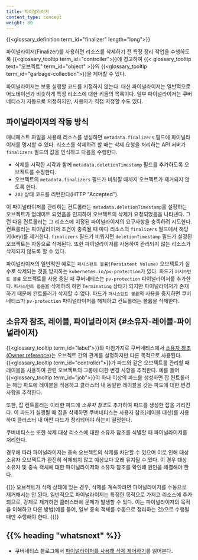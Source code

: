 ```yaml
---
title: 파이널라이저
content_type: concept
weight: 80
---
```


<!-- overview -->

{{<glossary_definition term_id="finalizer" length="long">}}

파이널라이저(Finalizer)를 사용하면 리소스를 삭제하기 전 특정 정리 작업을 수행하도록
{{<glossary_tooltip term_id="controller">}}에 경고하여
{{< glossary_tooltip text="오브젝트" term_id="object" >}}의 {{<glossary_tooltip term_id="garbage-collection">}}을 제어할 수 있다.

파이널라이저는 보통 실행할 코드를 지정하지 않는다.
대신 파이널라이저는 일반적으로 어노테이션과 비슷하게 특정 리소스에 대한 키들의 목록이다.
일부 파이널라이저는 쿠버네티스가 자동으로 지정하지만,
사용자가 직접 지정할 수도 있다.

## 파이널라이저의 작동 방식

매니페스트 파일을 사용해 리소스를 생성하면
`metadata.finalizers` 필드에 파이널라이저를 명시할 수 있다.
리소스를 삭제하려 할 때는
삭제 요청을 처리하는 API 서버가 `finalizers` 필드의 값을 인식하고 다음을 수행한다.

  * 삭제를 시작한 시각과 함께 `metadata.deletionTimestamp` 필드를 추가하도록
  오브젝트를 수정한다.
  * 오브젝트의 `metadata.finalizers` 필드가 비워질 때까지 오브젝트가 제거되지 않도록 한다.
  * `202` 상태 코드를 리턴한다(HTTP "Accepted").

이 파이널라이저를 관리하는 컨트롤러는 `metadata.deletionTimestamp`를 설정하는 오브젝트가 업데이트 되었음을 인지하여
오브젝트의 삭제가 요청되었음을 나타낸다.
그런 다음 컨트롤러는 그 리소스에 지정된 파이널라이저의 요구사항을 충족하려 시도한다.
컨트롤러는 파이널라이저 조건이 충족될 때 마다
리소스의 `finalizers` 필드에서 해당 키(key)를 제거한다.
`finalizers` 필드가 비워지면 `deletionTimestamp` 필드가 설정된 오브젝트는 자동으로 삭제된다.
또한 파이널라이저를 사용하여 관리되지 않는 리소스가 삭제되지 않도록 할 수 있다.

파이널라이저의 일반적인 예로는 `퍼시스턴트 볼륨(Persistent Volume)` 오브젝트가 실수로 삭제되는 것을 방지하는 `kubernetes.io/pv-protection`가 있다.
파드가 `퍼시스턴트 볼륨` 오브젝트를 사용 중일 때
쿠버네티스는 `pv-protection` 파이널라이저를 추가한다.
`퍼시스턴트 볼륨`을 삭제하려 하면 `Terminating` 상태가 되지만
파이널라이저가 존재하기 때문에 컨트롤러가 삭제할 수 없다.
파드가 `퍼시스턴트 볼륨`의 사용을 중지하면
쿠버네티스가 `pv-protection` 파이널라이저를 해제하고 컨트롤러는 볼륨을 삭제한다.

## 소유자 참조, 레이블, 파이널라이저 {#소유자-레이블-파이널라이저}

{{<glossary_tooltip term_id="label">}}와 마찬가지로
쿠버네티스에서 
[소유자 참조(Owner reference)](/docs/concepts/overview/working-with-objects/owners-dependents/)는
오브젝트 간의 관계를 설명하지만 다른 목적으로 사용된다.
{{<glossary_tooltip term_id="controller">}}가 파드와 같은 오브젝트를 관리할 때
레이블을 사용하여 관련 오브젝트의 그룹에 대한 변경 사항을 추적한다.
예를 들어 {{<glossary_tooltip term_id="job">}}이 하나 이상의 파드를 생성하면
잡 컨트롤러는 해당 파드에 레이블을 적용하고
클러스터 내 동일한 레이블을 갖는 파드에 대한 변경 사항을 추적한다.

또한, 잡 컨트롤러는 이러한 파드에 *소유자 참조*도 추가하여 파드를 생성한 잡을 가리킨다.
이 파드가 실행될 때 잡을 삭제하면
쿠버네티스는 사용자 참조(레이블 대신)를 사용하여
클러스터 내 어떤 파드가 정리되어야 하는지 결정한다.

쿠버네티스는 또한 삭제 대상 리소스에 대한 소유자 참조를 식별할 때 
파이널라이저를 처리한다.

경우에 따라 파이널라이저는 종속 오브젝트의 삭제를 차단할 수 있으며
이로 인해 대상 소유자 오브젝트가 
완전히 삭제되지 않고 예상보다 오래 유지될 수 있다.
이 경우 대상 소유자 및 종속 객체에 대한 
파이널라이저와 소유자 참조를 확인해 원인을 해결해야 한다.

{{<note>}}
오브젝트가 삭제 상태에 있는 경우, 삭제를 계속하려면 파이널라이저를 수동으로 제거해서는 안 된다.
일반적으로 파이널라이저는 특정한 목적으로 가지고 리소스에 추가되므로,
강제로 제거하면 클러스터에 문제가 발생할 수 있다.
이는 파이널라이저의 목적을 이해하고
다른 방법(예를 들어, 일부 종속 객체를 수동으로 정리하는 것)으로
수행될 때만 수행해야 한다.
{{</note>}}

## {{% heading "whatsnext" %}}

* 쿠버네티스 블로그에서 
[파이널라이저를 사용해 삭제 제어하기](/blog/2021/05/14/using-finalizers-to-control-deletion/)를 읽어본다.
